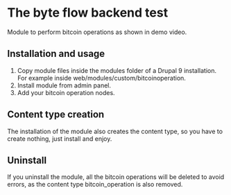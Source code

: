 # The byte flow backend test

Module to perform bitcoin operations as shown in demo video.

## Installation and usage

1. Copy module files inside the modules folder of a Drupal 9 installation. For example inside web/modules/custom/bitcoinoperation.
2. Install module from admin panel.
3. Add your bitcoin operation nodes.

## Content type creation

The installation of the module also creates the content type, so you have to create nothing, just install and enjoy.

## Uninstall

If you uninstall the module, all the bitcoin operations will be deleted to avoid errors, as the content type bitcoin_operation is also removed.
